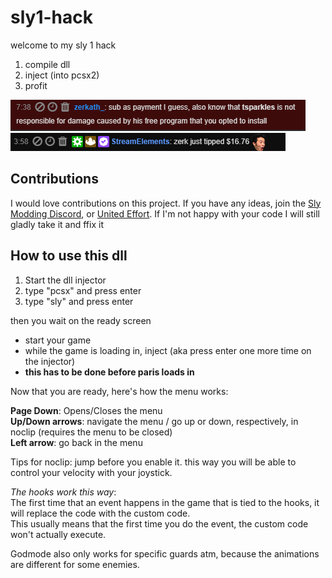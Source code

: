 # sly1-hack

welcome to my sly 1 hack

1. compile dll
2. inject (into pcsx2)
3. profit

!["Image didn't work dude"](legal.PNG)
!["fuck you"](zerk.PNG)

## Contributions
I would love contributions on this project. If you have any ideas, join the [Sly Modding Discord](https://discord.gg/J7d7UAy), or [United Effort](https://discord.gg/HtREYrf). If I'm not happy with your code I will still gladly take it and ffix it

## How to use this dll

1. Start the dll injector
2. type "pcsx" and press enter
3. type "sly" and press enter

then you wait on the ready screen

* start your game
* while the game is loading in, inject (aka press enter one more time on the injector)
* **this has to be done before paris loads in**

Now that you are ready, here's how the menu works:

**Page Down**: Opens/Closes the menu  
**Up/Down arrows**: navigate the menu / go up or down, respectively, in noclip (requires the menu to be closed)  
**Left arrow**: go back in the menu  

Tips for noclip: jump before you enable it. this way you will be able to control your velocity with your joystick.

_The hooks work this way_:  
The first time that an event happens in the game that is tied to the hooks, it will replace the code with the custom code.  
This usually means that the first time you do the event, the custom code won't actually execute.  

Godmode also only works for specific guards atm, because the animations are different for some enemies.
